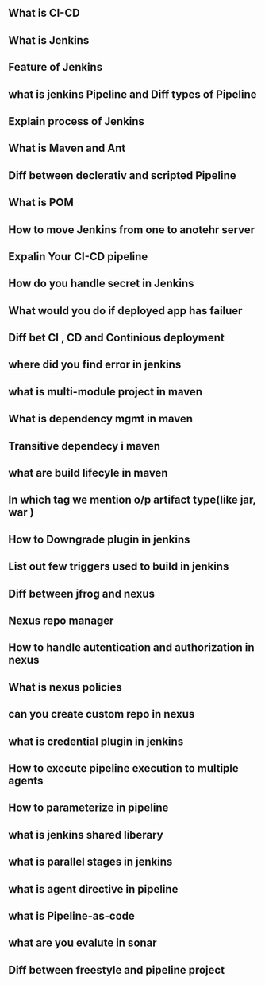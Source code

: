 ## What is CI-CD 

## What is Jenkins

## Feature of Jenkins

## what is jenkins Pipeline and Diff types of Pipeline

## Explain process of Jenkins

## What is Maven and Ant

## Diff between declerativ and scripted Pipeline

## What is POM 

## How to move Jenkins from one to anotehr server

## Expalin Your CI-CD pipeline

## How do you handle secret in Jenkins

## What would you do if deployed app has failuer 

## Diff bet CI , CD and Continious deployment

## where did you find error in jenkins

## what is multi-module project in maven

## What is dependency mgmt in maven

## Transitive dependecy i maven

## what are build lifecyle in maven

## In which tag we mention o/p artifact type(like jar, war )

## How to Downgrade plugin in jenkins

## List out few triggers used to build in jenkins

## Diff between jfrog and nexus

## Nexus repo manager

## How to handle autentication and authorization in nexus

## What is nexus policies

## can you create custom repo in nexus

## what is credential plugin in jenkins

## How to execute pipeline execution to multiple agents

## How to parameterize in pipeline

## what is jenkins shared liberary

## what is parallel stages in jenkins

## what is agent directive in pipeline

## what is Pipeline-as-code

## what are you evalute in sonar

## Diff between freestyle and pipeline project
